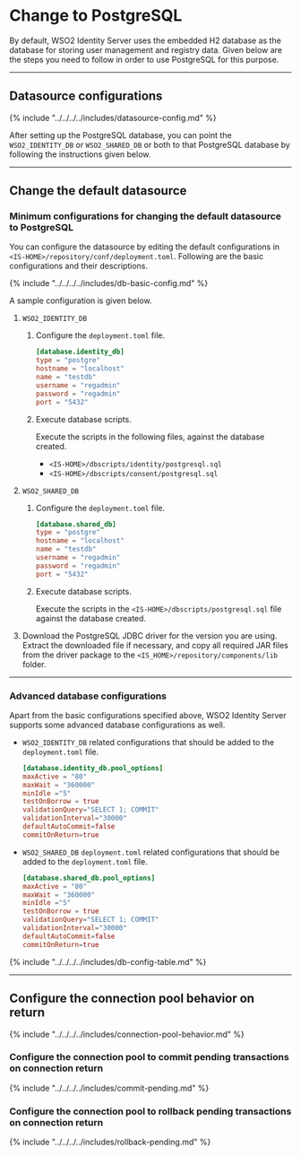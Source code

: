 # Change to PostgreSQL

By default, WSO2 Identity Server uses the embedded H2 database as the database
for storing user management and registry data. Given below are the steps
you need to follow in order to use PostgreSQL for this purpose.

---

## Datasource configurations

{% include "../../../../includes/datasource-config.md" %}
                       
After setting up the PostgreSQL database, you can point the `WSO2_IDENTITY_DB` or 
`WSO2_SHARED_DB` or both to that PostgreSQL database by following the instructions given below.

---

## Change the default datasource

### Minimum configurations for changing the default datasource to PostgreSQL
 
You can configure the datasource by editing the default configurations in `<IS-HOME>/repository/conf/deployment.toml`. Following are the basic configurations and their descriptions. 

{% include "../../../../includes/db-basic-config.md" %}
 
A sample configuration is given below.

1. `WSO2_IDENTITY_DB` 

    1. Configure the `deployment.toml` file.

        ``` toml
        [database.identity_db]
        type = "postgre"
        hostname = "localhost"
        name = "testdb"
        username = "regadmin"
        password = "regadmin"
        port = "5432"
        ```
    
    2.  Execute database scripts.
    
        Execute the scripts in the following files, against the database created.
        
        - `<IS-HOME>/dbscripts/identity/postgresql.sql`
        - `<IS-HOME>/dbscripts/consent/postgresql.sql`
        
2. `WSO2_SHARED_DB`
    
    1.  Configure the `deployment.toml` file.

        ``` toml
        [database.shared_db]
        type = "postgre"
        hostname = "localhost"
        name = "testdb"
        username = "regadmin"
        password = "regadmin"
        port = "5432"
        ```
        
    2.  Execute database scripts.
    
        Execute the scripts in the `<IS-HOME>/dbscripts/postgresql.sql` file against the database created.
    
3.  Download the PostgreSQL JDBC driver for the version you are using. Extract the downloaded file if necessary, and copy all required JAR files from the driver package to the `<IS_HOME>/repository/components/lib` folder.

---           

### Advanced database configurations

Apart from the basic configurations specified above, WSO2 Identity Server supports some advanced database configurations as well.

-	`WSO2_IDENTITY_DB` related configurations that should be added to the `deployment.toml` file.
    
	``` toml
	[database.identity_db.pool_options]
	maxActive = "80"
	maxWait = "360000"
	minIdle ="5"
	testOnBorrow = true
	validationQuery="SELECT 1; COMMIT"
	validationInterval="30000"
	defaultAutoCommit=false
	commitOnReturn=true
	```
   
-	`WSO2_SHARED_DB` `deployment.toml` related configurations that should be added to the `deployment.toml` file.
	
	```toml
	[database.shared_db.pool_options]
	maxActive = "80"
	maxWait = "360000"
	minIdle ="5"
	testOnBorrow = true
	validationQuery="SELECT 1; COMMIT"
	validationInterval="30000"
	defaultAutoCommit=false
	commitOnReturn=true
	```

{% include "../../../../includes/db-config-table.md" %}

---
  
## Configure the connection pool behavior on return 

{% include "../../../../includes/connection-pool-behavior.md" %}

### Configure the connection pool to commit pending transactions on connection return
        
{% include "../../../../includes/commit-pending.md" %}

### Configure the connection pool to rollback pending transactions on connection return

{% include "../../../../includes/rollback-pending.md" %}
